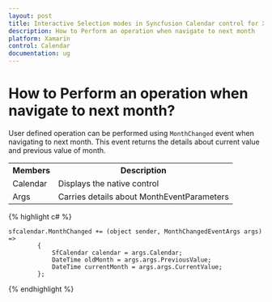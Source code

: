 ```yaml
---
layout: post
title: Interactive Selection modes in Syncfusion Calendar control for Xamarin.Forms
description: How to Perform an operation when navigate to next month
platform: Xamarin
control: Calendar
documentation: ug
---
```


# How to Perform an operation when navigate to next month?

User defined operation can be performed using `MonthChanged` event when navigating to next month. This event returns the details about current value and previous value of month.

<table>
<tr>
<th>Members</th>
<th>Description</th>
</tr>
<tr>
<td>Calendar</td>
<td>Displays the native control</td>
</tr>
<tr>
<td>Args</td>
<td>Carries details about MonthEventParameters</td>
</tr>
</table>
                                    

{% highlight c# %}

	sfcalendar.MonthChanged += (object sender, MonthChangedEventArgs args) =>
			{
				SfCalendar calendar = args.Calendar;
				DateTime oldMonth = args.args.PreviousValue;
				DateTime currentMonth = args.args.CurrentValue;
			};
{% endhighlight %}

